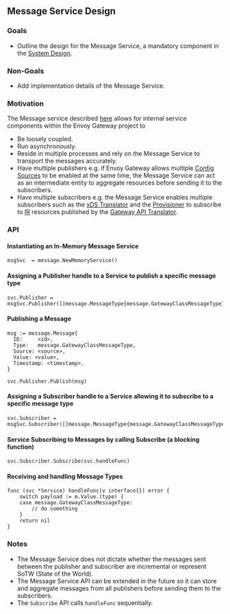 ## Message Service Design

### Goals
* Outline the design for the Message Service, a mandatory component in the [System Design](https://github.com/envoyproxy/gateway/blob/main/docs/design/SYSTEM_DESIGN.md).

### Non-Goals
* Add implementation details of the Message Service.

### Motivation
The Message service described [here](https://github.com/envoyproxy/gateway/blob/main/docs/design/SYSTEM_DESIGN.md#message-service) allows for internal
service components within the Envoy Gateway project to
* Be loosely coupled.
* Run asynchronously.
* Reside in multiple processes and rely on the Message Service to transport the messages accurately.
* Have multiple publishers e.g. if Envoy Gateway allows multiple [Config Sources](https://github.com/envoyproxy/gateway/blob/main/docs/design/SYSTEM_DESIGN.md#config-sources) to be enabled at the same time, the Message Service can act as an intermediate entity to aggregate resources before sending
it to the subscribers.
* Have multiple subscribers e.g. the Message Service enables multiple subscribers such as the [xDS Translator](https://github.com/envoyproxy/gateway/blob/main/docs/design/SYSTEM_DESIGN.md#xds-translator) and the [Provisioner](https://github.com/envoyproxy/gateway/blob/main/docs/design/SYSTEM_DESIGN.md#provisioner) to subscribe to [IR](https://github.com/envoyproxy/gateway/blob/main/docs/design/SYSTEM_DESIGN.md#intermediate-representation-ir) resources published by the [Gateway API Translator](https://github.com/envoyproxy/gateway/blob/main/docs/design/SYSTEM_DESIGN.md#gateway-api-translator).

### API

#### Instantiating an In-Memory Message Service
```
msgSvc  = message.NewMemoryService()
```

#### Assigning a Publisher handle to a Service to publish a specific message type
```
svc.Publisher = msgSvc.Publisher([]message.MessageType{message.GatewayClassMessageType})
```

#### Publishing a Message
```
msg := message.Message{
  ID:     <id>,
  Type:   message.GatewayClassMessageType,
  Source: <source>,
  Value: <value>,
  Timestamp: <timestamp>,
}

svc.Publisher.Publish(msg)
```

#### Assigning a Subscriber handle to a Service allowing it to subscribe to a specific message type
```
svc.Subscriber = msgSvc.Subscriber([]message.MessageType{message.GatewayClassMessageType})
```

#### Service Subscribing to Messages by calling Subscribe (a blocking function)
```
svc.Subscriber.Subscribe(svc.handleFunc)
```

#### Receiving and handling Message Types
```
func (svc *Service) handleFunc(v interface{}) error {
	switch payload := m.Value.(type) {
	case message.GatewayClassMessageType:
		// do something
	}
	return nil
}
```

### Notes
* The Message Service does not dictate whether the messages sent between
the publisher and subscriber are incremental or represent SoTW (State of
the World).
* The Message Service API can be extended in the future so it can store and aggregate
messages from all publishers before sending them to the subscribers.
* The `Subscribe` API calls `handleFunc` sequentially. 


